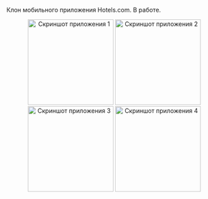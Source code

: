 Клон мобильного приложения Hotels.com. В работе.

<p align="center">
  <img src="lib/assets/screenshot/one.png" alt="Скриншот приложения 1" width="200"/>
  <img src="lib/assets/screenshot/two.png" alt="Скриншот приложения 2" width="200"/>
  <img src="lib/assets/screenshot/three.png" alt="Скриншот приложения 3" width="200"/>
  <img src="lib/assets/screenshot/zero.png" alt="Скриншот приложения 4" width="200"/>
</p>
